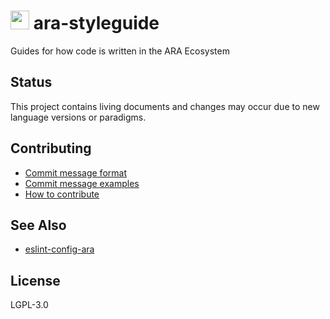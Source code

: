 <img src="https://github.com/AraBlocks/docs/blob/master/ara.png" width="30" height="30" /> ara-styleguide
========

Guides for how code is written in the ARA Ecosystem


## Status

This project contains living documents and changes may occur due to new language versions or paradigms.

## Contributing
- [Commit message format](https://github.com/AraBlocks/docs/blob/master/.github/COMMIT_FORMAT.md)
- [Commit message examples](https://github.com/AraBlocks/docs/blob/master/.github/COMMIT_FORMAT_EXAMPLES.md)
- [How to contribute](https://github.com/AraBlocks/docs/blob/master/.github/CONTRIBUTING.md)

## See Also
- [eslint-config-ara](https://github.com/arablocks/eslint-config-ara)

## License
LGPL-3.0
